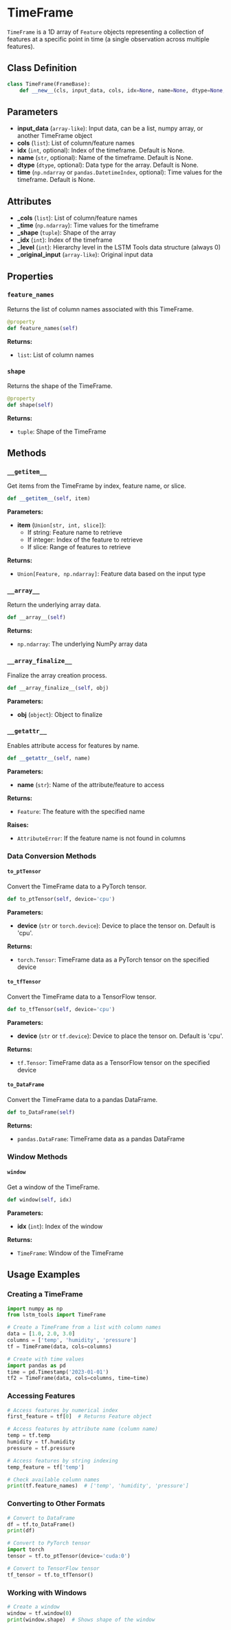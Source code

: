 # TimeFrame

`TimeFrame` is a 1D array of `Feature` objects representing a collection of features at a specific point in time (a single observation across multiple features).

## Class Definition

```python
class TimeFrame(FrameBase):
    def __new__(cls, input_data, cols, idx=None, name=None, dtype=None, time=None)
```

## Parameters

- **input_data** (`array-like`): Input data, can be a list, numpy array, or another TimeFrame object
- **cols** (`list`): List of column/feature names
- **idx** (`int`, optional): Index of the timeframe. Default is None.
- **name** (`str`, optional): Name of the timeframe. Default is None.
- **dtype** (`dtype`, optional): Data type for the array. Default is None.
- **time** (`np.ndarray` or `pandas.DatetimeIndex`, optional): Time values for the timeframe. Default is None.

## Attributes

- **_cols** (`list`): List of column/feature names
- **_time** (`np.ndarray`): Time values for the timeframe
- **_shape** (`tuple`): Shape of the array
- **_idx** (`int`): Index of the timeframe
- **_level** (`int`): Hierarchy level in the LSTM Tools data structure (always 0)
- **_original_input** (`array-like`): Original input data

## Properties

### `feature_names`

Returns the list of column names associated with this TimeFrame.

```python
@property
def feature_names(self)
```

**Returns:**
- `list`: List of column names

### `shape`

Returns the shape of the TimeFrame.

```python
@property
def shape(self)
```

**Returns:**
- `tuple`: Shape of the TimeFrame

## Methods

### `__getitem__`

Get items from the TimeFrame by index, feature name, or slice.

```python
def __getitem__(self, item)
```

**Parameters:**
- **item** (`Union[str, int, slice]`): 
  - If string: Feature name to retrieve
  - If integer: Index of the feature to retrieve
  - If slice: Range of features to retrieve

**Returns:**
- `Union[Feature, np.ndarray]`: Feature data based on the input type

### `__array__`

Return the underlying array data.

```python
def __array__(self)
```

**Returns:**
- `np.ndarray`: The underlying NumPy array data

### `__array_finalize__`

Finalize the array creation process.

```python
def __array_finalize__(self, obj)
```

**Parameters:**
- **obj** (`object`): Object to finalize

### `__getattr__`

Enables attribute access for features by name.

```python
def __getattr__(self, name)
```

**Parameters:**
- **name** (`str`): Name of the attribute/feature to access

**Returns:**
- `Feature`: The feature with the specified name

**Raises:**
- `AttributeError`: If the feature name is not found in columns

### Data Conversion Methods

#### `to_ptTensor`

Convert the TimeFrame data to a PyTorch tensor.

```python
def to_ptTensor(self, device='cpu')
```

**Parameters:**
- **device** (`str` or `torch.device`): Device to place the tensor on. Default is 'cpu'.

**Returns:**
- `torch.Tensor`: TimeFrame data as a PyTorch tensor on the specified device

#### `to_tfTensor`

Convert the TimeFrame data to a TensorFlow tensor.

```python
def to_tfTensor(self, device='cpu')
```

**Parameters:**
- **device** (`str` or `tf.device`): Device to place the tensor on. Default is 'cpu'.

**Returns:**
- `tf.Tensor`: TimeFrame data as a TensorFlow tensor on the specified device

#### `to_DataFrame`

Convert the TimeFrame data to a pandas DataFrame.

```python
def to_DataFrame(self)
```

**Returns:**
- `pandas.DataFrame`: TimeFrame data as a pandas DataFrame

### Window Methods

#### `window`

Get a window of the TimeFrame.

```python
def window(self, idx)
```

**Parameters:**
- **idx** (`int`): Index of the window

**Returns:**
- `TimeFrame`: Window of the TimeFrame

## Usage Examples

### Creating a TimeFrame

```python
import numpy as np
from lstm_tools import TimeFrame

# Create a TimeFrame from a list with column names
data = [1.0, 2.0, 3.0]
columns = ['temp', 'humidity', 'pressure']
tf = TimeFrame(data, cols=columns)

# Create with time values
import pandas as pd
time = pd.Timestamp('2023-01-01')
tf2 = TimeFrame(data, cols=columns, time=time)
```

### Accessing Features

```python
# Access features by numerical index
first_feature = tf[0]  # Returns Feature object

# Access features by attribute name (column name)
temp = tf.temp
humidity = tf.humidity
pressure = tf.pressure

# Access features by string indexing
temp_feature = tf['temp']

# Check available column names
print(tf.feature_names)  # ['temp', 'humidity', 'pressure']
```

### Converting to Other Formats

```python
# Convert to DataFrame
df = tf.to_DataFrame()
print(df)

# Convert to PyTorch tensor
import torch
tensor = tf.to_ptTensor(device='cuda:0')

# Convert to TensorFlow tensor
tf_tensor = tf.to_tfTensor()
```

### Working with Windows

```python
# Create a window
window = tf.window(0)
print(window.shape)  # Shows shape of the window
``` 